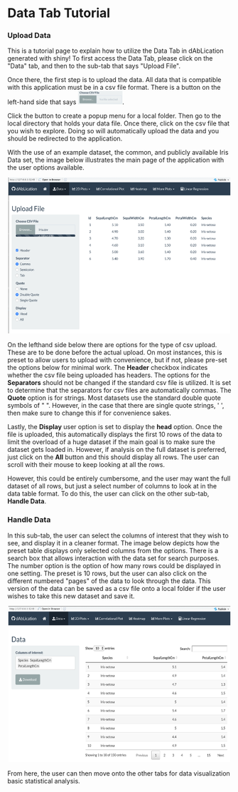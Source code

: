 # Data Tab Tutorial

### Upload Data
This is a tutorial page to explain how to utilize the Data Tab in dAbLication generated with shiny! To first access the Data Tab, please click on the "Data" tab, and then to the sub-tab that says "Upload File". 

Once there, the first step is to upload the data. All data that is compatible with this application must be in a csv file format. There is a button on the left-hand side that says <img src="./Browse.png" width="100" height="30">. 

Click the button to create a popup menu for a local folder. Then go to the local directory that holds your data file. Once there, click on the csv file that you wish to explore. Doing so will automatically upload the data and you should be redirected to the application. 

With the use of an example dataset, the common, and publicly available Iris Data set, the image below illustrates the main page of the application with the user options available. 

<p align="center">
<img src="./Data_head.png" width="500" height="350">
</p>

On the lefthand side below there are options for the type of csv upload. These are to be done before the actual upload. On most instances, this is preset to allow users to upload with convenience, but if not, please pre-set the options below for minimal work. The **Header** checkbox indicates whether the csv file being uploaded has headers. The options for the **Separators** should not be changed if the standard csv file is utilized. It is set to determine that the separators for csv files are automatically commas. The **Quote** option is for strings. Most datasets use the standard double quote symbols of " ". However, in the case that there are single quote strings, ' ', then make sure to change this if for convenience sakes. 

Lastly, the **Display** user option is set to display the **head** option. Once the file is uploaded, this automatically displays the first 10 rows of the data to limit the overload of a huge dataset if the main goal is to make sure the dataset gets loaded in. However, if analysis on the full dataset is preferred, just click on the **All** button and this should display all rows. The user can scroll with their mouse to keep looking at all the rows. 

However, this could be entirely cumbersome, and the user may want the full dataset of all rows, but just a select number of columns to look at in the data table format. To do this, the user can click on the other sub-tab, **Handle Data**.

### Handle Data

In this sub-tab, the user can select the columns of interest that they wish to see, and display it in a cleaner format. The image below depicts how the preset table displays only selected columns from the options. There is a search box that allows interaction with the data set for search purposes. The number option is the option of how many rows could be displayed in one setting. The preset is 10 rows, but the user can also click on the different numbered "pages" of the data to look through the data. This version of the data can be saved as a csv file onto a local folder if the user wishes to take this new dataset and save it.

<p align="center">
<img src="./handle_data.png" width="500" height="350">
</p>

From here, the user can then move onto the other tabs for data visualization basic statistical analysis.


